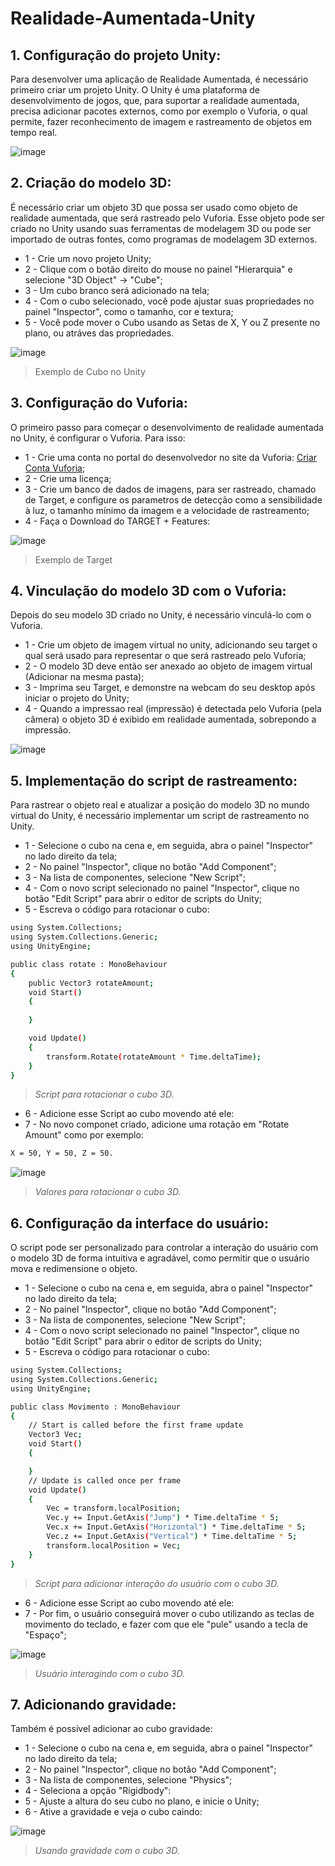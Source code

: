 # Realidade-Aumentada-Unity

## 1. Configuração do projeto Unity:

Para desenvolver uma aplicação de Realidade Aumentada, é necessário primeiro criar um projeto Unity. O Unity é uma plataforma de desenvolvimento de jogos, que, para suportar a realidade aumentada, precisa adicionar pacotes externos, como por exemplo o Vuforia, o qual permite, fazer reconhecimento de imagem e rastreamento de objetos em tempo real.

![image](https://user-images.githubusercontent.com/84996847/223276276-b2492b19-ac50-4173-95e0-0cf0039b6967.png)

## 2. Criação do modelo 3D: 

É necessário criar um objeto 3D que possa ser usado como objeto de realidade aumentada, que será rastreado pelo Vuforia. Esse objeto pode ser criado no Unity usando suas ferramentas de modelagem 3D ou pode ser importado de outras fontes, como programas de modelagem 3D externos. 

- 1 - Crie um novo projeto Unity;
- 2 - Clique com o botão direito do mouse no painel "Hierarquia" e selecione "3D Object" -> "Cube";
- 3 - Um cubo branco será adicionado na tela;
- 4 - Com o cubo selecionado, você pode ajustar suas propriedades no painel "Inspector", como o tamanho, cor e textura;
- 5 - Você pode mover o Cubo usando as Setas de X, Y ou Z presente no plano, ou atráves das propriedades.

![image](https://docs.unity3d.com/es/530/uploads/Main/PrimitiveCube.png)
> Exemplo de Cubo no Unity

## 3. Configuração do Vuforia:

O primeiro passo para começar o desenvolvimento de realidade aumentada no Unity, é configurar o Vuforia. Para isso:

- 1 - Crie uma conta no portal do desenvolvedor no site da Vuforia: [Criar Conta Vuforia](https://developer.vuforia.com/user/login?url=/downloads/sdk%3F_%3D1678117884);
- 2 - Crie uma licença;
- 3 - Crie um banco de dados de imagens, para ser rastreado, chamado de Target, e configure os parametros de detecção como a sensibilidade à luz, o tamanho mínimo da imagem e a velocidade de rastreamento;
- 4 - Faça o Download do TARGET + Features:

![image](https://raw.githubusercontent.com/Rafael-Barbosa/Realidade-Aumentada_Unity/main/Img/Target.png)
> Exemplo de Target

## 4. Vinculação do modelo 3D com o Vuforia: 

Depois do seu modelo 3D criado no Unity, é necessário vinculá-lo com o Vuforia. 
- 1 - Crie um objeto de imagem virtual no unity, adicionando seu target o qual será usado para representar o que será rastreado pelo Vuforia;
- 2 - O modelo 3D deve então ser anexado ao objeto de imagem virtual (Adicionar na mesma pasta);
- 3 - Imprima seu Target, e demonstre na webcam do seu desktop após iniciar o projeto do Unity;
- 4 - Quando a impressao real (impressão) é detectada pelo Vuforia (pela câmera) o objeto 3D é exibido em realidade aumentada, sobrepondo a impressão.

![image](https://raw.githubusercontent.com/Jakson-Alves/Realidade-Aumentada-Unity/main/imagem/Cubo%20%2B%20Target.png)

## 5. Implementação do script de rastreamento:

Para rastrear o objeto real e atualizar a posição do modelo 3D no mundo virtual do Unity, é necessário implementar um script de rastreamento no Unity. 

- 1 - Selecione o cubo na cena e, em seguida, abra o painel "Inspector" no lado direito da tela;
- 2 - No painel "Inspector", clique no botão "Add Component";
- 3 - Na lista de componentes, selecione "New Script";
- 4 - Com o novo script selecionado no painel "Inspector", clique no botão "Edit Script" para abrir o editor de scripts do Unity;
- 5 - Escreva o código para rotacionar o cubo:
```sh
using System.Collections;
using System.Collections.Generic;
using UnityEngine;

public class rotate : MonoBehaviour
{
    public Vector3 rotateAmount;
    void Start()
    {
        
    }

    void Update()
    {
        transform.Rotate(rotateAmount * Time.deltaTime);
    }
}
```
>_Script para rotacionar o cubo 3D._
- 6 - Adicione esse Script ao cubo movendo até ele:
- 7 - No novo componet criado, adicione uma rotação em "Rotate Amount" como por exemplo:
```sh
X = 50, Y = 50, Z = 50.
```
![image](https://raw.githubusercontent.com/Rafael-Barbosa/Realidade-Aumentada_Unity/main/Img/Detalhes.png)
>_Valores para rotacionar o cubo 3D._

## 6. Configuração da interface do usuário:

O script pode ser personalizado para controlar a interação do usuário com o modelo 3D de forma intuitiva e agradável, como permitir que o usuário mova e redimensione o objeto.

- 1 - Selecione o cubo na cena e, em seguida, abra o painel "Inspector" no lado direito da tela;
- 2 - No painel "Inspector", clique no botão "Add Component";
- 3 - Na lista de componentes, selecione "New Script";
- 4 - Com o novo script selecionado no painel "Inspector", clique no botão "Edit Script" para abrir o editor de scripts do Unity;
- 5 - Escreva o código para rotacionar o cubo:
```sh
using System.Collections;
using System.Collections.Generic;
using UnityEngine;

public class Movimento : MonoBehaviour
{
    // Start is called before the first frame update
    Vector3 Vec;
    void Start()
    {

    }
    // Update is called once per frame
    void Update()
    {
        Vec = transform.localPosition;
        Vec.y += Input.GetAxis("Jump") * Time.deltaTime * 5;
        Vec.x += Input.GetAxis("Horizontal") * Time.deltaTime * 5;
        Vec.z += Input.GetAxis("Vertical") * Time.deltaTime * 5;
        transform.localPosition = Vec;
    }
}
```
>_Script para adicionar interação do usuário com o cubo 3D._

- 6 - Adicione esse Script ao cubo movendo até ele:
- 7 - Por fim, o usuário conseguirá mover o cubo utilizando as teclas de movimento do teclado, e fazer com que ele "pule" usando a tecla de "Espaço";

![image](./imagem/Movimento.gif)
>_Usuário interagindo com o cubo 3D._

## 7. Adicionando gravidade:

Também é possível adicionar ao cubo gravidade:

- 1 - Selecione o cubo na cena e, em seguida, abra o painel "Inspector" no lado direito da tela;
- 2 - No painel "Inspector", clique no botão "Add Component";
- 3 - Na lista de componentes, selecione "Physics";
- 4 - Seleciona a opção "Rigidbody":
- 5 - Ajuste a altura do seu cubo no plano, e inicie o Unity;
- 6 - Ative a gravidade e veja o cubo caindo:

![image](./imagem/Gravidade.gif)
>_Usando gravidade com o cubo 3D._
